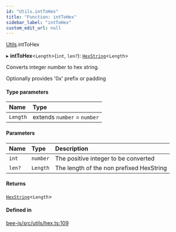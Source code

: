 ```yaml
---
id: "Utils.intToHex"
title: "Function: intToHex"
sidebar_label: "intToHex"
custom_edit_url: null
---
```


[Utils](../namespaces/Utils.md).intToHex

▸ **intToHex**<`Length`\>(`int`, `len?`): [`HexString`](../types/Utils.HexString.md)<`Length`\>

Converts integer number to hex string.

Optionally provides '0x' prefix or padding

#### Type parameters

| Name | Type |
| :------ | :------ |
| `Length` | extends `number` = `number` |

#### Parameters

| Name | Type | Description |
| :------ | :------ | :------ |
| `int` | `number` | The positive integer to be converted |
| `len?` | `Length` | The length of the non prefixed HexString |

#### Returns

[`HexString`](../types/Utils.HexString.md)<`Length`\>

#### Defined in

[bee-js/src/utils/hex.ts:109](https://github.com/ethersphere/bee-js/blob/2c8b9d1/src/utils/hex.ts#L109)
